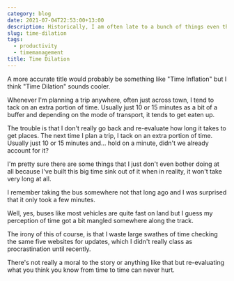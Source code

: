```yaml
---
category: blog
date: 2021-07-04T22:53:00+13:00
description: Historically, I am often late to a bunch of things even though I plan ahead some of the time
slug: time-dilation
tags:
  - productivity
  - timemanagement
title: Time Dilation
---
```

A more accurate title would probably be something like "Time Inflation" but I think "Time Dilation" sounds cooler.

Whenever I'm planning a trip anywhere, often just across town, I tend to tack on an extra portion of time. Usually just 10 or 15 minutes as a bit of a buffer and depending on the mode of transport, it tends to get eaten up.

The trouble is that I don't really go back and re-evaluate how long it takes to get places. The next time I plan a trip, I tack on an extra portion of time. Usually just 10 or 15 minutes and... hold on a minute, didn't we already account for it?

I'm pretty sure there are some things that I just don't even bother doing at all because I've built this big time sink out of it when in reality, it won't take very long at all.

I remember taking the bus somewhere not that long ago and I was surprised that it only took a few minutes.

Well, yes, buses like most vehicles are quite fast on land but I guess my perception of time got a bit mangled somewhere along the track.

The irony of this of course, is that I waste large swathes of time checking the same five websites for updates, which I didn't really class as procrastination until recently.

There's not really a moral to the story or anything like that but re-evaluating what you think you know from time to time can never hurt.

